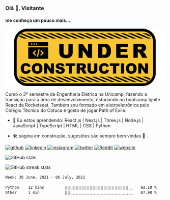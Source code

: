 ### Olá 👋, Visitante
#### me conheça um pouco mais...
![banner](https://github.com/paulop2/paulop2/blob/master/banner-readme.png)

Curso o 3º semestre de Engenharia Elétrica na Unicamp, fazendo a transição para a área de desenvolvimento, estudando no bootcamp Ignite React da Rocketseat. Também sou formado em eletroeletrônica pelo Colégio Técnico do Cotuca e gosto de jogar Path of Exile.

- 🌱 Eu estou aprendendo: React.js | Next.js | Three.js | Node.js | JavaScript | TypeScript | HTML | CSS | Python

- 🛠 página em construção, sugestões são sempre bem vindas 💪 . 


[<img src='https://cdn.jsdelivr.net/npm/simple-icons@3.0.1/icons/github.svg' alt='github' height='40'>](https://github.com/paulop2)  [<img src='https://cdn.jsdelivr.net/npm/simple-icons@3.0.1/icons/linkedin.svg' alt='linkedin' height='40'>](https://www.linkedin.com/in/paulop2-vs/)  [<img src='https://cdn.jsdelivr.net/npm/simple-icons@3.0.1/icons/instagram.svg' alt='instagram' height='40'>](https://www.instagram.com/motherfocs/)  [<img src='https://cdn.jsdelivr.net/npm/simple-icons@3.0.1/icons/twitter.svg' alt='twitter' height='40'>](https://twitter.com/motherfocs)  [<img src='https://cdn.jsdelivr.net/npm/simple-icons@3.0.1/icons/reddit.svg' alt='Reddit' height='40'>](https://www.reddit.com/user/motherfocs)  [<img src='https://cdn.jsdelivr.net/npm/simple-icons@3.0.1/icons/icloud.svg' alt='website' height='40'>](https://pvsdev.vercel.app/)  

![GitHub stats](https://github-readme-stats.vercel.app/api?username=paulop2&show_icons=true)  

![GitHub streak stats](https://github-readme-streak-stats.herokuapp.com/?user=paulop2)  

<!--START_SECTION:waka-->
```text
Week: 30 June, 2021 - 06 July, 2021

Python    12 mins         ⣿⣿⣿⣿⣿⣿⣿⣿⣿⣿⣿⣿⣿⣿⣿⣿⣿⣿⣿⣿⣿⣿⣿⣀⣀   92.10 % 
Other     1 min           ⣿⣿⣀⣀⣀⣀⣀⣀⣀⣀⣀⣀⣀⣀⣀⣀⣀⣀⣀⣀⣀⣀⣀⣀⣀   07.90 % 
```
<!--END_SECTION:waka-->
